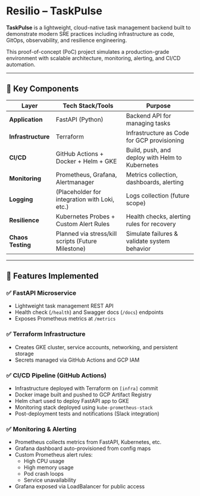# Resilio – TaskPulse

**TaskPulse** is a lightweight, cloud-native task management backend built to demonstrate modern SRE practices including infrastructure as code, GitOps, observability, and resilience engineering.

This proof-of-concept (PoC) project simulates a production-grade environment with scalable architecture, monitoring, alerting, and CI/CD automation.

---

## 🧩 Key Components

| Layer             | Tech Stack/Tools                                  | Purpose                                           |
|------------------|----------------------------------------------------|---------------------------------------------------|
| **Application**   | FastAPI (Python)                                   | Backend API for managing tasks                    |
| **Infrastructure**| Terraform                                          | Infrastructure as Code for GCP provisioning       |
| **CI/CD**         | GitHub Actions + Docker + Helm + GKE              | Build, push, and deploy with Helm to Kubernetes   |
| **Monitoring**    | Prometheus, Grafana, Alertmanager                  | Metrics collection, dashboards, alerting          |
| **Logging**       | (Placeholder for integration with Loki, etc.)      | Logs collection (future scope)                    |
| **Resilience**    | Kubernetes Probes + Custom Alert Rules             | Health checks, alerting rules for recovery        |
| **Chaos Testing** | Planned via stress/kill scripts (Future Milestone)| Simulate failures & validate system behavior      |

---

## 🚀 Features Implemented

### ✅ FastAPI Microservice
- Lightweight task management REST API
- Health check (`/health`) and Swagger docs (`/docs`) endpoints
- Exposes Prometheus metrics at `/metrics`

### ✅ Terraform Infrastructure
- Creates GKE cluster, service accounts, networking, and persistent storage
- Secrets managed via GitHub Actions and GCP IAM

### ✅ CI/CD Pipeline (GitHub Actions)
- Infrastructure deployed with Terraform on `[infra]` commit
- Docker image built and pushed to GCP Artifact Registry
- Helm chart used to deploy FastAPI app to GKE
- Monitoring stack deployed using `kube-prometheus-stack`
- Post-deployment tests and notifications (Slack integration)

### ✅ Monitoring & Alerting
- Prometheus collects metrics from FastAPI, Kubernetes, etc.
- Grafana dashboard auto-provisioned from config maps
- Custom Prometheus alert rules:
  - High CPU usage
  - High memory usage
  - Pod crash loops
  - Service unavailability
- Grafana exposed via LoadBalancer for public access